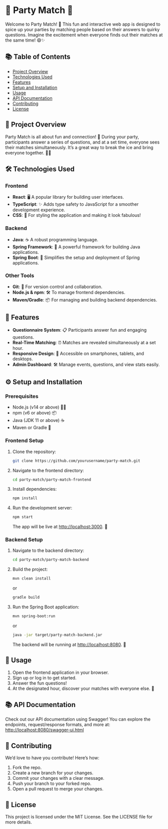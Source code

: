 # 🎉 Party Match 🎉

Welcome to Party Match! 🎈 This fun and interactive web app is designed to spice up your parties by matching people based on their answers to quirky questions. Imagine the excitement when everyone finds out their matches at the same time! 😄✨

## 📚 Table of Contents
- [Project Overview](#project-overview)
- [Technologies Used](#technologies-used)
- [Features](#features)
- [Setup and Installation](#setup-and-installation)
- [Usage](#usage)
- [API Documentation](#api-documentation)
- [Contributing](#contributing)
- [License](#license)

## 🎯 Project Overview
Party Match is all about fun and connection! 🎉 During your party, participants answer a series of questions, and at a set time, everyone sees their matches simultaneously. It’s a great way to break the ice and bring everyone together. 🎊👫

## 🛠️ Technologies Used
### Frontend
- **React**: 🖥️ A popular library for building user interfaces.
- **TypeScript**: ✨ Adds type safety to JavaScript for a smoother development experience.
- **CSS**: 🎨 For styling the application and making it look fabulous!

### Backend
- **Java**: ☕️ A robust programming language.
- **Spring Framework**: 🌱 A powerful framework for building Java applications.
- **Spring Boot**: 🚀 Simplifies the setup and deployment of Spring applications.

### Other Tools
- **Git**: 🔧 For version control and collaboration.
- **Node.js & npm**: 🛠️ To manage frontend dependencies.
- **Maven/Gradle**: 📦 For managing and building backend dependencies.

## 🚀 Features
- **Questionnaire System**: 📋 Participants answer fun and engaging questions.
- **Real-Time Matching**: ⏰ Matches are revealed simultaneously at a set hour.
- **Responsive Design**: 📱 Accessible on smartphones, tablets, and desktops.
- **Admin Dashboard**: 🛠️ Manage events, questions, and view stats easily.

## ⚙️ Setup and Installation
### Prerequisites
- Node.js (v14 or above) 🧑‍💻
- npm (v6 or above) 📦
- Java (JDK 11 or above) ☕️
- Maven or Gradle 🔧

### Frontend Setup
1. Clone the repository:
    ```bash
    git clone https://github.com/yourusername/party-match.git
    ```
2. Navigate to the frontend directory:
    ```bash
    cd party-match/party-match-frontend
    ```
3. Install dependencies:
    ```bash
    npm install
    ```
4. Run the development server:
    ```bash
    npm start
    ```
   The app will be live at [http://localhost:3000](http://localhost:3000). 🎉

### Backend Setup
1. Navigate to the backend directory:
    ```bash
    cd party-match/party-match-backend
    ```
2. Build the project:
    ```bash
    mvn clean install
    ```
    or
    ```bash
    gradle build
    ```
3. Run the Spring Boot application:
    ```bash
    mvn spring-boot:run
    ```
    or
    ```bash
    java -jar target/party-match-backend.jar
    ```
   The backend will be running at [http://localhost:8080](http://localhost:8080). 🚀

## 🎉 Usage
1. Open the frontend application in your browser.
2. Sign up or log in to get started.
3. Answer the fun questions!
4. At the designated hour, discover your matches with everyone else. 🎉

## 📚 API Documentation
Check out our API documentation using Swagger! You can explore the endpoints, request/response formats, and more at:
[http://localhost:8080/swagger-ui.html](http://localhost:8080/swagger-ui.html)

## 🤝 Contributing
We’d love to have you contribute! Here’s how:
1. Fork the repo.
2. Create a new branch for your changes.
3. Commit your changes with a clear message.
4. Push your branch to your forked repo.
5. Open a pull request to merge your changes.

## 📝 License
This project is licensed under the MIT License. See the LICENSE file for more details.
